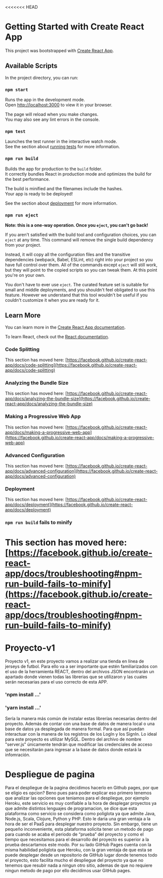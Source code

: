<<<<<<< HEAD
# Getting Started with Create React App

This project was bootstrapped with [Create React App](https://github.com/facebook/create-react-app).

## Available Scripts

In the project directory, you can run:

### `npm start`

Runs the app in the development mode.\
Open [http://localhost:3000](http://localhost:3000) to view it in your browser.

The page will reload when you make changes.\
You may also see any lint errors in the console.

### `npm test`

Launches the test runner in the interactive watch mode.\
See the section about [running tests](https://facebook.github.io/create-react-app/docs/running-tests) for more information.

### `npm run build`

Builds the app for production to the `build` folder.\
It correctly bundles React in production mode and optimizes the build for the best performance.

The build is minified and the filenames include the hashes.\
Your app is ready to be deployed!

See the section about [deployment](https://facebook.github.io/create-react-app/docs/deployment) for more information.

### `npm run eject`

**Note: this is a one-way operation. Once you `eject`, you can't go back!**

If you aren't satisfied with the build tool and configuration choices, you can `eject` at any time. This command will remove the single build dependency from your project.

Instead, it will copy all the configuration files and the transitive dependencies (webpack, Babel, ESLint, etc) right into your project so you have full control over them. All of the commands except `eject` will still work, but they will point to the copied scripts so you can tweak them. At this point you're on your own.

You don't have to ever use `eject`. The curated feature set is suitable for small and middle deployments, and you shouldn't feel obligated to use this feature. However we understand that this tool wouldn't be useful if you couldn't customize it when you are ready for it.

## Learn More

You can learn more in the [Create React App documentation](https://facebook.github.io/create-react-app/docs/getting-started).

To learn React, check out the [React documentation](https://reactjs.org/).

### Code Splitting

This section has moved here: [https://facebook.github.io/create-react-app/docs/code-splitting](https://facebook.github.io/create-react-app/docs/code-splitting)

### Analyzing the Bundle Size

This section has moved here: [https://facebook.github.io/create-react-app/docs/analyzing-the-bundle-size](https://facebook.github.io/create-react-app/docs/analyzing-the-bundle-size)

### Making a Progressive Web App

This section has moved here: [https://facebook.github.io/create-react-app/docs/making-a-progressive-web-app](https://facebook.github.io/create-react-app/docs/making-a-progressive-web-app)

### Advanced Configuration

This section has moved here: [https://facebook.github.io/create-react-app/docs/advanced-configuration](https://facebook.github.io/create-react-app/docs/advanced-configuration)

### Deployment

This section has moved here: [https://facebook.github.io/create-react-app/docs/deployment](https://facebook.github.io/create-react-app/docs/deployment)

### `npm run build` fails to minify

This section has moved here: [https://facebook.github.io/create-react-app/docs/troubleshooting#npm-run-build-fails-to-minify](https://facebook.github.io/create-react-app/docs/troubleshooting#npm-run-build-fails-to-minify)
=======
# Proyecto-v1
Proyecto v1, en este proyecto vamos a realizar una tienda en línea de jerseys de futbol.
Para ello va a ser importante que estén familiarizados con el uso de la herramienta REACT, dentro del archivos JSON encontrarán un apartado donde vienen todas las librerias que se utilizaron y las cuales serán necesarias para el uso correcto de esta APP.
### 'npm install ...'
### 'yarn install ...'
Sería la manera más común de instalar estas librerías necesarias dentro del proyecto.
Además de contar con una base de datos de manera local o una base de datos ya desplegada de manera formal. Para que así puedan interactuar con la manera de los registros de los LogIn y los SignIn. Lo ideal para este proyecto es utilizar MySQL.
Dentro del archivo  de nombre "server.js" únicamente tendrán que modificar las credenciales de acceso que se necesitarán para ingresar a la base de datos donde estará la infomración.


# Despliegue de pagina 
Para el despliegue de la pagina decidimos hacerlo en Github pages, por que se eligio es opcion? Beno pues para poder explicar eso primero tenemos que analizar las opciones que teniamos para el despliegue, por ejemplo Heroku, este servicio es muy confiable a la hora de desplegar proyectos ya que admite distintos lenguajes de programacion, se dice que esta plataforma como servicio se considera como poliglota ya que admite Java, Node.js, Scala, Clojure, Python y PHP. Esto le daria una gran ventaja a la hora de ser el PaaS para desplegar nuestro proyecto. Sin embargo, tiene un pequeño inconveniente, esta plataforma solicita tener un metodo de pago para cuando se acaba el periodo de “prueba” del proyecto y como el tiempo que necesitamos para el desarrollo del proyecto es superior a la prueba descartamos este modo. Por su lado GitHub Pages cuenta con la misma habilidad poliglota que Heroku, con la gran ventaja de que esta se puede desplegar desde un repositorio de GitHub lugar donde tenemos todo el proyecto, esto facilita mucho el despliegue del proyecto ya que no tenemos que resubir nada a ningun otro sitio, ademas de que no requiere ningun metodo de pago por ello decidimos usar GitHub pages. 
